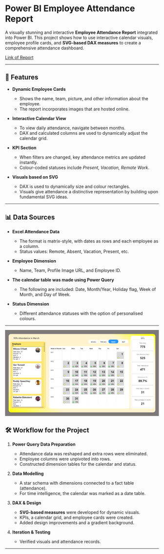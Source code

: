 # Power BI Employee Attendance Report

A visually stunning and interactive **Employee Attendance Report** integrated into Power BI.
This project shows how to use interactive calendar visuals, employee profile cards, and **SVG-based DAX measures** to create a comprehensive attendance dashboard.

[Link of Report](https://app.powerbi.com/view?r=eyJrIjoiYTM5YWYyZjgtNzYyMS00YjBhLTlmNTctYjNhMDVkMjI4NmE4IiwidCI6ImM2ZTU0OWIzLTVmNDUtNDAzMi1hYWU5LWQ0MjQ0ZGM1YjJjNCJ9)
 
---

## 🚀 Features

- **Dynamic Employee Cards**
  - Shows the name, team, picture, and other information about the employee.
  - The report incorporates images that are hosted online.

- **Interactive Calendar View**
  - To view daily attendance, navigate between months.
  - DAX and calculated columns are used to dynamically adjust the calendar grid.

- **KPI Section**
  - When filters are changed, key attendance metrics are updated instantly.
  - Colour-coded statuses include *Present, Vacation, Remote Work*.

- **Visuals based on SVG**  
  - DAX is used to dynamically size and colour rectangles.
  - Visuals give attendance a distinctive representation by building upon fundamental SVG ideas.

---

## 📊 Data Sources  

- **Excel Attendance Data**
  - The format is matrix-style, with dates as rows and each employee as a column.
  - Status values: Remote, Absent, Vacation, Present, etc.  

- **Employee Dimension**
  - Name, Team, Profile Image URL, and Employee ID.

- **The calendar table was made using Power Query**
  - The following are included: Date, Month/Year, Holiday flag, Week of Month, and Day of Week.

- **Status Dimension** 
  - Different attendance statuses with the option of personalised colours.

---

![Report](Resources/Screenshot-of-dashboard.png)

## 🛠️ Workflow for the Project  

1. **Power Query Data Preparation**  
   - Attendance data was reshaped and extra rows were eliminated.
   - Employee columns were unpivoted into rows.
   - Constructed dimension tables for the calendar and status.

2. **Data Modelling** 
   - A star schema with dimensions connected to a fact table (attendance).
   - For time intelligence, the calendar was marked as a date table.  

3. **DAX & Design**  
   - **SVG-based measures** were developed for dynamic visuals.
   - KPIs, a calendar grid, and employee cards were created.  
   - Added design improvements and a gradient background.  

4. **Iteration & Testing**  
   - Verified visuals and attendance records.    

---
